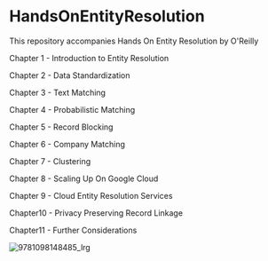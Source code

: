 # HandsOnEntityResolution
This repository accompanies Hands On Entity Resolution by O'Reilly

Chapter 1 - Introduction to Entity Resolution

Chapter 2 - Data Standardization

Chapter 3 - Text Matching

Chapter 4 - Probabilistic Matching

Chapter 5 - Record Blocking

Chapter 6 - Company Matching

Chapter 7 - Clustering

Chapter 8 - Scaling Up On Google Cloud

Chapter 9 - Cloud Entity Resolution Services

Chapter10 - Privacy Preserving Record Linkage

Chapter11 - Further Considerations

![9781098148485_lrg](https://github.com/mshearer0/HandsOnEntityResolution/assets/37480681/6f062d27-fc82-4ee1-85ce-42cbb373b5eb)
